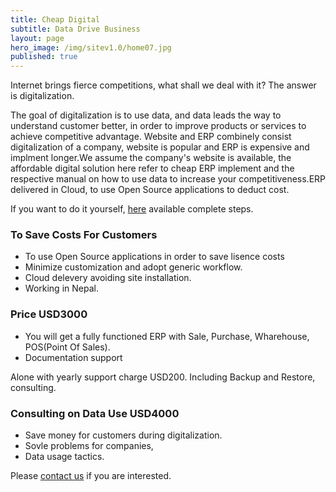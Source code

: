 ```yaml
---
title: Cheap Digital
subtitle: Data Drive Business
layout: page
hero_image: /img/sitev1.0/home07.jpg
published: true
---
```


Internet brings fierce competitions, what shall we deal with it? The answer is digitalization.

The goal of digitalization is to use data, and data leads the way to understand customer better, in order to improve products or services to achieve competitive advantage. Website and ERP combinely consist digitalization of a company, website is popular and ERP is expensive and implment longer.We assume the company's website is available, the affordable digital solution here refer to cheap ERP implement and the respective manual on how to use data to increase your competitiveness.ERP delivered in Cloud, to use Open Source applications to deduct cost.

If you want to do it yourself, [here](https://github.com/tacticlink/cheapdigital) available complete steps.

### To Save Costs For Customers

- To use Open Source applications in order to save lisence costs
- Minimize customization and adopt generic workflow.
- Cloud delevery avoiding site installation.
- Working in Nepal.

### Price USD3000

- You will get a fully functioned ERP with Sale, Purchase, Wharehouse, POS(Point Of Sales).
- Documentation support

Alone with yearly support charge USD200. Including Backup and Restore, consulting.

### Consulting on Data Use USD4000

- Save money for customers during digitalization.
- Sovle problems for companies,
- Data usage tactics.

Please [contact us](/contact_en) if you are interested.
